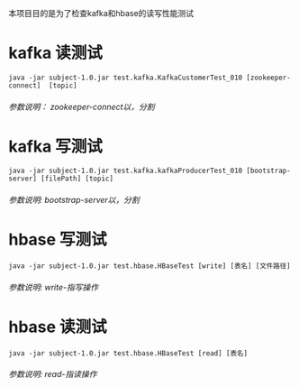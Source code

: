本项目目的是为了检查kafka和hbase的读写性能测试
# kafka 读测试
`java -jar subject-1.0.jar test.kafka.KafkaCustomerTest_010 [zookeeper-connect]  [topic]`
###### 参数说明： zookeeper-connect以，分割 

# kafka 写测试
`java -jar subject-1.0.jar test.kafka.kafkaProducerTest_010 [bootstrap-server] [filePath] [topic] `
###### 参数说明: bootstrap-server以，分割

# hbase 写测试
`java -jar subject-1.0.jar test.hbase.HBaseTest [write] [表名] [文件路径]`
###### 参数说明: write-指写操作

# hbase 读测试
`java -jar subject-1.0.jar test.hbase.HBaseTest [read] [表名]`
###### 参数说明: read-指读操作 



